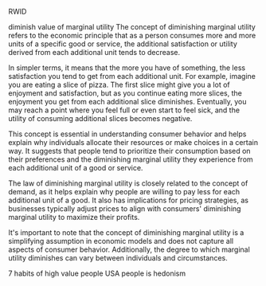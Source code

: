 RWID 

diminish value of marginal utility
The concept of diminishing marginal utility refers to the economic principle that as a person consumes more and more units of a specific good or service, the additional satisfaction or utility derived from each additional unit tends to decrease.

In simpler terms, it means that the more you have of something, the less satisfaction you tend to get from each additional unit. For example, imagine you are eating a slice of pizza. The first slice might give you a lot of enjoyment and satisfaction, but as you continue eating more slices, the enjoyment you get from each additional slice diminishes. Eventually, you may reach a point where you feel full or even start to feel sick, and the utility of consuming additional slices becomes negative.

This concept is essential in understanding consumer behavior and helps explain why individuals allocate their resources or make choices in a certain way. It suggests that people tend to prioritize their consumption based on their preferences and the diminishing marginal utility they experience from each additional unit of a good or service.

The law of diminishing marginal utility is closely related to the concept of demand, as it helps explain why people are willing to pay less for each additional unit of a good. It also has implications for pricing strategies, as businesses typically adjust prices to align with consumers' diminishing marginal utility to maximize their profits.

It's important to note that the concept of diminishing marginal utility is a simplifying assumption in economic models and does not capture all aspects of consumer behavior. Additionally, the degree to which marginal utility diminishes can vary between individuals and circumstances.

7 habits of high value people
USA people is hedonism

